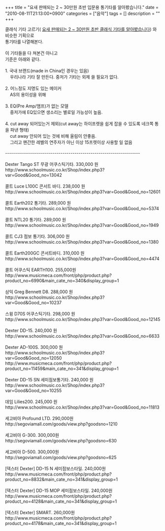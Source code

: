 +++
title = "요새 판매되는 2 ~ 30만원 초반 입문용 통기타를 알아봤습니다."
date = "2010-08-11T21:13:00+0900"
categories = ["음악"]
tags = []
description = ""
+++
<span class="copyright_entry" style="display:block;" title="요새 판매되는 2 ~ 30만원 초반 입문용 통기타를 알아봤습니다.@@**@@http://shed.egloos.com/3400900"></span>
<div>
 클래식 기타 고르기(
 <a href="http://shed.egloos.com/3400887" target="_blank">요새 판매되는 2 ~ 30만원 초반 클래식 기타를 알아봤습니다</a>) 와 비슷한 기획으로
</div>
<div>
 통기타를 나열해본다.
</div>
<div>
 <br>
</div>
<div>
 이 기타들을 다 쳐본건 아니고
</div>
<div>
 기준은 아래와 같다.
</div>
<div>
 <br>
</div>
<div>
 1. 국내 브랜드(made in China인 경우는 있음)
</div>
<div>
 &nbsp;&nbsp; &nbsp;우리나라 기타 잘 만든다. 중저가 기타는 외제 쓸 필요가 없다.
</div>
<div>
 <br>
</div>
<div>
 2. 어느정도 지명도 있는 메이커
</div>
<div>
 &nbsp;&nbsp; &nbsp;AS의 용이성을 위해
</div>
<div>
 <br>
</div>
<div>
 3. EQ(Pre Amp/앰프)가 없는 모델
</div>
<div>
 &nbsp;&nbsp; &nbsp;중저가에 EQ있으면 생소리는 별로일 가능성이 높음.
</div>
<div>
 <br>
</div>
<div>
 4.&nbsp;cut away 되어있는거 제외(cut away는 하이프렛을 쉽게 잡을 수 있도록 네크쪽 통을 파낸 형태)
</div>
<div>
 &nbsp;&nbsp; &nbsp;cut away 안되어 있는 것에 비해 울림이 안좋음.&nbsp;
</div>
<div>
 &nbsp;&nbsp; &nbsp;그리고 왠간한 레벨의 연주자가 아닌 이상 15프렛이상 사용할 일 없음
</div>
<div>
 <br>
</div>
<div>
 --------------------------------------------------------------------
</div>
<div>
 <br>
</div>
<div>
 Dexter Tango ST 무광 어쿠스틱기타. 330,000 원
</div>
<div>
 http://www.schoolmusic.co.kr/Shop/index.php3?var=Good&amp;Good_no=13042
</div>
<div>
 <br>
</div>
<div>
 콜트 Luce L100C 콘서트 바디. 238,000 원
</div>
<div>
 http://www.schoolmusic.co.kr/Shop/index.php3?var=Good&amp;Good_no=12601
</div>
<div>
 <br>
</div>
<div>
 콜트 Earth202 통기타. 289,000 원
</div>
<div>
 http://www.schoolmusic.co.kr/Shop/index.php3?var=Good&amp;Good_no=5374
</div>
<div>
 <br>
</div>
<div>
 콜트 NTL20 통기타. 289,000 원
</div>
<div>
 http://www.schoolmusic.co.kr/Shop/index.php3?var=Good&amp;Good_no=1949
</div>
<div>
 <br>
</div>
<div>
 콜트 CJ3 점보 통기타. 306,000 원
</div>
<div>
 http://www.schoolmusic.co.kr/Shop/index.php3?var=Good&amp;Good_no=1380
</div>
<div>
 <br>
</div>
<div>
 콜트 Earth200GC 콘서트바디. 310,000 원
</div>
<div>
 http://www.schoolmusic.co.kr/Shop/index.php3?var=Good&amp;Good_no=4474
</div>
<div>
 <br>
</div>
<div>
 콜트 어쿠스틱 EARTH100. 255,000원
</div>
<div>
 http://www.musicmeca.com/front/php/product.php?product_no=6990&amp;main_cate_no=340&amp;display_group=1
</div>
<div>
 <br>
</div>
<div>
 삼익 Greg Bennett D8. 288,000 원
</div>
<div>
 http://www.schoolmusic.co.kr/Shop/index.php3?var=Good&amp;Good_no=10237
</div>
<div>
 <br>
</div>
<div>
 스윙 D70S 어쿠스틱기타. 298,000 원
</div>
<div>
 http://www.schoolmusic.co.kr/Shop/index.php3?var=Good&amp;Good_no=12145
</div>
<div>
 <br>
</div>
<div>
 Dexter DD-15. 240,000 원
</div>
<div>
 http://www.schoolmusic.co.kr/Shop/index.php3?var=Good&amp;Good_no=6633
</div>
<div>
 <br>
</div>
<div>
 Dexter AD-100S. 300,000 원
</div>
<div>
 http://www.schoolmusic.co.kr/Shop/index.php3?var=Good&amp;Good_no=12050
</div>
<div>
 http://www.musicmeca.com/front/php/product.php?product_no=11459&amp;main_cate_no=341&amp;display_group=1
</div>
<div>
 <br>
</div>
<div>
 Dexter DD-15 SN 세미점보통기타. 240,000 원
</div>
<div>
 http://www.schoolmusic.co.kr/Shop/index.php3?var=Good&amp;Good_no=10255
</div>
<div>
 <br>
</div>
<div>
 데임 Lilies200. 245,000 원
</div>
<div>
 http://www.schoolmusic.co.kr/Shop/index.php3?var=Good&amp;Good_no=11813
</div>
<div>
 <br>
</div>
<div>
 세고비아 Profound LTD. 290,000원
</div>
<div>
 http://segoviamall.com/goods/view.php?goodsno=1210
</div>
<div>
 <br>
</div>
<div>
 세고비아 G-300. 300,000원
</div>
<div>
 http://segoviamall.com/goods/view.php?goodsno=630
</div>
<div>
 <br>
</div>
<div>
 세고비아 D-500. 300,000원
</div>
<div>
 http://segoviamall.com/goods/view.php?goodsno=625
</div>
<div>
 <br>
</div>
<div>
 [덱스터 Dexter] DD-15 N 세미점보스타일. 240,000원
</div>
<div>
 http://www.musicmeca.com/front/php/product.php?product_no=8832&amp;main_cate_no=341&amp;display_group=1
</div>
<div>
 <br>
</div>
<div>
 [덱스터 Dexter] DD-15 MOP 세미점보스타일. 240,000원
</div>
<div>
 http://www.musicmeca.com/front/php/product.php?product_no=4128&amp;main_cate_no=341&amp;display_group=1
</div>
<div>
 <br>
</div>
<div>
 [덱스터 Dexter] SMART. 260,000원
</div>
<div>
 http://www.musicmeca.com/front/php/product.php?product_no=4178&amp;main_cate_no=341&amp;display_group=1
</div>
<div>
 <br>
</div> 
<!--
       <rdf:RDF xmlns:rdf="http://www.w3.org/1999/02/22-rdf-syntax-ns#"
		    xmlns:dc="http://purl.org/dc/elements/1.1/"
		    xmlns:trackback="http://madskills.com/public/xml/rss/module/trackback/">
       <rdf:Description
	        rdf:about="http://shed.egloos.com/3400900"
	        dc:identifier="http://shed.egloos.com/3400900"
	        dc:title="요새 판매되는 2 ~ 30만원 초반 입문용 통기타를 알아봤습니다."
	        trackback:ping="http://shed.egloos.com/tb/3400900"/>
       </rdf:RDF>
       -->

<ul></ul>
